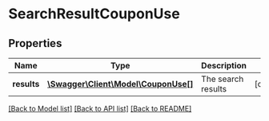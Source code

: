 # SearchResultCouponUse

## Properties
Name | Type | Description | Notes
------------ | ------------- | ------------- | -------------
**results** | [**\Swagger\Client\Model\CouponUse[]**](CouponUse.md) | The search results | [optional] 

[[Back to Model list]](../README.md#documentation-for-models) [[Back to API list]](../README.md#documentation-for-api-endpoints) [[Back to README]](../README.md)


